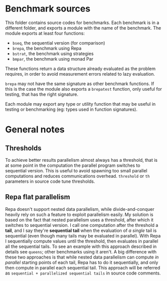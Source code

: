 # Benchmark sources
This folder contains source codes for benchmarks. Each benchmark is in a different folder, and exports a module with the name of the benchmark. The module exports at least four functions:
- `bseq`, the sequential version (for comparison)
- `brepa`, the benchmark using Repa
- `bstrat`, the benchmark using strategies
- `bmpar`, the benchmark using monad Par

These functions return a data structure already evaluated as the problem requires, in order to avoid measurement errors related to lazy evaluation.

`brepa` may not have the same signature as other benchmark functions. If this is the case the module also exports a `brepatest` function, only useful for testing, that has the right signature.

Each module may export any type or utility function that may be useful in testing or benchmarking (eg: types used in function signatures).

# General notes
## Thresholds
To achieve better results parallelism almost always has a threshold, that is at some point in the computation the parallel program switches to sequential version. This is useful to avoid spawning too small parallel computations and reduces communications overhead. `threshold` or `th` parameters in source code tune thresholds.

## Repa flat parallelism
Repa doesn't support nested data parallelism, while divide-and-conquer heavily rely on such a feature to exploit parallelism easily. My solution is based on the fact that nested parallelism uses a threshold, after which it switches to sequential version. I call one computation after the threshold a **tail**, and I say they're **sequential tail** when the evaluation of _a single_ tail is sequential (even though many tails may be evaluated in parallel).
With Repa I sequentially compute values until the threshold, then evaluates in parallel all the sequential tails.
To see an example with this approach described in details see `queens`; other benchmarks using it aren't.
A big difference with these two approaches is that while nested data parallelism can compute _in parallel_ starting points of each tail, Repa has to do it sequentially, and only then compute in parallel each sequential tail.
This approach will be referred as `sequential + parallelized sequential tails` in source code comments.
